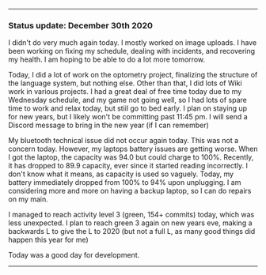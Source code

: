 ***

### Status update: December 30th 2020

I didn't do very much again today. I mostly worked on image uploads. I have been working on fixing my schedule, dealing with incidents, and recovering my health. I am hoping to be able to do a lot more tomorrow.

Today, I did a lot of work on the optometry project, finalizing the structure of the language system, but nothing else. Other than that, I did lots of Wiki work in various projects. I had a great deal of free time today due to my Wednesday schedule, and my game not going well, so I had lots of spare time to work and relax today, but stiil go to bed early. I plan on staying up for new years, but I likely won't be committing past 11:45 pm. I will send a Discord message to bring in the new year (if I can remember)

My bluetooth technical issue did not occur again today. This was not a concern today. However, my laptops battery issues are getting worse. When I got the laptop, the capacity was 94.0 but could charge to 100%. Recently, it has dropped to 89.9 capacity, ever since it started reading incorrectly. I don't know what it means, as capacity is used so vaguely. Today, my battery immediately dropped from 100% to 94% upon unplugging. I am considering more and more on having a backup laptop, so I can do repairs on my main.

I managed to reach activity level 3 (green, 154+ commits) today, which was less unexpected. I plan to reach green 3 again on new years eve, making a backwards L to give the L to 2020 (but not a full L, as many good things did happen this year for me)

Today was a good day for development.

***
